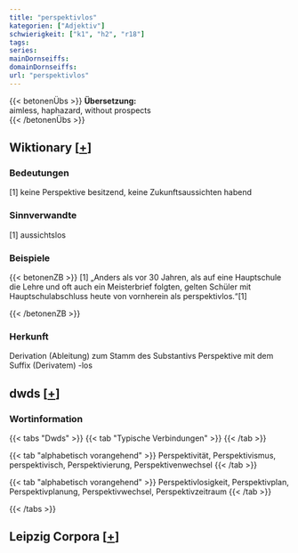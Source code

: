 ```yaml
---
title: "perspektivlos"
kategorien: ["Adjektiv"]
schwierigkeit: ["k1", "h2", "r18"]
tags:
series:
mainDornseiffs:
domainDornseiffs:
url: "perspektivlos"
---
```


{{< betonenÜbs >}}
**Übersetzung:**  
aimless, haphazard, without prospects  
{{< /betonenÜbs >}}

## Wiktionary [[+](https://de.wiktionary.org/wiki/perspektivlos)]

### Bedeutungen
[1] keine Perspektive besitzend, keine Zukunftsaussichten habend  

### Sinnverwandte
[1] aussichtslos  

### Beispiele
{{< betonenZB >}}
[1] „Anders als vor 30 Jahren, als auf eine Hauptschule die Lehre und oft auch ein Meisterbrief folgten, gelten Schüler mit Hauptschulabschluss heute von vornherein als perspektivlos.“[1]  

{{< /betonenZB >}}
### Herkunft
Derivation (Ableitung) zum Stamm des Substantivs Perspektive mit dem Suffix (Derivatem) -los  



## dwds [[+](https://www.dwds.de/wb/perspektivlos)]

### Wortinformation
{{< tabs "Dwds" >}}
{{< tab "Typische Verbindungen" >}}
{{< /tab >}}

{{< tab "alphabetisch vorangehend" >}}
Perspektivität, Perspektivismus, perspektivisch, Perspektivierung, Perspektivenwechsel
{{< /tab >}}

{{< tab "alphabetisch vorangehend" >}}
Perspektivlosigkeit, Perspektivplan, Perspektivplanung, Perspektivwechsel, Perspektivzeitraum
{{< /tab >}}

{{< /tabs >}}

## Leipzig Corpora [[+](https://corpora.uni-leipzig.de/en/res?word=perspektivlos&corpusId=deu_newscrawl-public_2018)]

